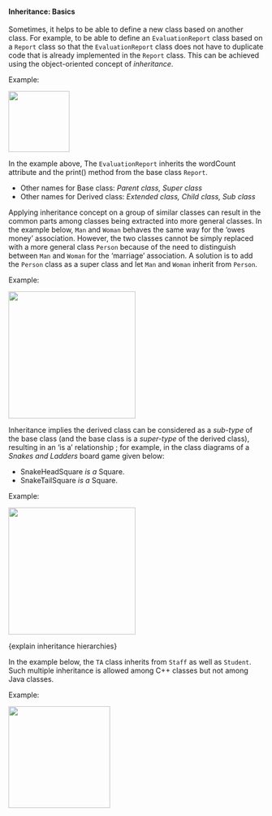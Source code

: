 <link rel="stylesheet" href="{{baseUrl}}/css/textbook.css">

<div class="website-content">

#### Inheritance: Basics

<div id="main">

Sometimes, it helps to be able to define a new class based on another class. For example, to be able to define an `EvaluationReport` class based on a `Report` class so that the `EvaluationReport` class does not have to duplicate code that is already implemented in the `Report` class. This can be achieved using the object-oriented concept of _inheritance_.

<panel header="UML: Class Diagrams: Inheritance">
  <include src="../../../uml/classDiagrams/classInheritance/topicPanel.md" />
</panel>

<p/>

<tip-box>

Example:

<img src="{{baseUrl}}/oop/inheritance/basics/images/report.png" height="120" />
<p/>

</tip-box>

In the example above, The `EvaluationReport` inherits the wordCount attribute and the print() method from the base class `Report`.

* Other names for Base class: _Parent class, Super class_
* Other names for Derived class: _Extended class, Child class, Sub class_

Applying inheritance concept on a group of similar classes can result in the common parts among classes being extracted into more general classes. In the example below, `Man` and `Woman` behaves the same way for the ‘owes money’ association. However, the two classes cannot be simply replaced with a more general class `Person` because of the need to distinguish between `Man` and `Woman` for the ‘marriage’ association. A solution is to add the `Person` class as a super class and let `Man` and `Woman` inherit from `Person`.

<tip-box>

Example:

<img src="{{baseUrl}}/oop/inheritance/basics/images/manWoman.png" height="250" />
<p/>

</tip-box>

Inheritance implies the derived class can be considered as a _sub-type_ of the base class (and the base class is a _super-type_ of the derived class), resulting in an ‘is a’ relationship ; for example, in the class diagrams of a _Snakes and Ladders_ board game given below:

* SnakeHeadSquare _is a_ Square.
* SnakeTailSquare _is a_ Square.

<tip-box>

Example:

<img src="{{baseUrl}}/oop/inheritance/basics/images/boardSquare.png" height="250" />
<p/>

</tip-box>

{explain inheritance hierarchies}

In the example below, the `TA` class inherits from `Staff` as well as `Student`. Such multiple inheritance is allowed among C++ classes but not among Java classes.

<tip-box>

Example:

<img src="{{baseUrl}}/oop/inheritance/basics/images/studentStaff.png" height="200" />
<p/>

</tip-box>


<!-- extras ------------------------------------------------------------------------------------ -->

<panel header=":paperclip: Extras" expandable type="seamless" expanded>

  <panel header=":mortar_board: Learning Outcomes" expandable type="seamless">
    <include src="exercises.md" />
  </panel>

  <panel header=":package: Resources" expandable type="seamless">
    <include src="resources.md" />
  </panel>

</panel>

</div>
</div>
